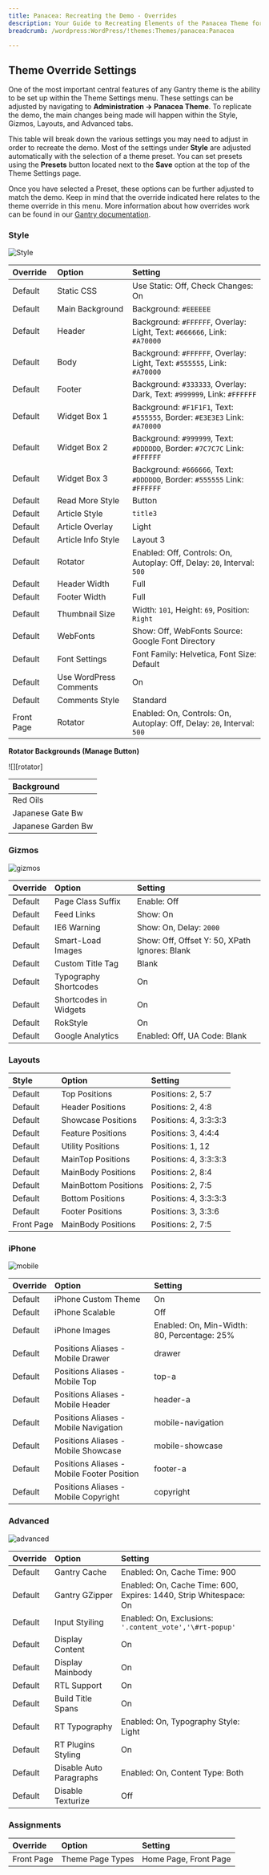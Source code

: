 ```yaml
---
title: Panacea: Recreating the Demo - Overrides
description: Your Guide to Recreating Elements of the Panacea Theme for WordPress
breadcrumb: /wordpress:WordPress/!themes:Themes/panacea:Panacea

---
```


Theme Override Settings
-----

One of the most important central features of any Gantry theme is the ability to be set up within the Theme Settings menu. These settings can be adjusted by navigating to **Administration -> Panacea Theme**. To replicate the demo, the main changes being made will happen within the Style, Gizmos, Layouts, and Advanced tabs.

This table will break down the various settings you may need to adjust in order to recreate the demo. Most of the settings under **Style** are adjusted automatically with the selection of a theme preset. You can set presets using the **Presets** button located next to the **Save** option at the top of the Theme Settings page.

Once you have selected a Preset, these options can be further adjusted to match the demo. Keep in mind that the override indicated here relates to the theme override in this menu. More information about how overrides work can be found in our [Gantry documentation][override].

### Style

![Style][style]

|  Override  |         Option         |                                  Setting                                  |
| :--------- | :--------------------- | :------------------------------------------------------------------------ |
| Default    | Static CSS             | Use Static: Off, Check Changes: On                                        |
| Default    | Main Background        | Background: `#EEEEEE`                                                     |
| Default    | Header                 | Background: `#FFFFFF`, Overlay: Light, Text: `#666666`, Link: `#A70000`   |
| Default    | Body                   | Background: `#FFFFFF`, Overlay: Light, Text: `#555555`, Link: `#A70000`   |
| Default    | Footer                 | Background: `#333333`, Overlay: Dark, Text: `#999999`, Link: `#FFFFFF`    |
| Default    | Widget Box 1           | Background: `#F1F1F1`, Text: `#555555`, Border: `#E3E3E3` Link: `#A70000` |
| Default    | Widget Box 2           | Background: `#999999`, Text: `#DDDDDD`, Border: `#7C7C7C` Link: `#FFFFFF` |
| Default    | Widget Box 3           | Background: `#666666`, Text: `#DDDDDD`, Border: `#555555` Link: `#FFFFFF` |
| Default    | Read More Style        | Button                                                                    |
| Default    | Article Style          | `title3`                                                                  |
| Default    | Article Overlay        | Light                                                                     |
| Default    | Article Info Style     | Layout 3                                                                  |
| Default    | Rotator                | Enabled: Off, Controls: On, Autoplay: Off, Delay: `20`, Interval: `500`   |
| Default    | Header Width           | Full                                                                      |
| Default    | Footer Width           | Full                                                                      |
| Default    | Thumbnail Size         | Width: `101`, Height: `69`, Position: `Right`                             |
| Default    | WebFonts               | Show: Off, WebFonts Source: Google Font Directory                         |
| Default    | Font Settings          | Font Family: Helvetica, Font Size: Default                                |
| Default    | Use WordPress Comments | On                                                                        |
| Default    | Comments Style         | Standard                                                                  |
| Front Page | Rotator                | Enabled: On, Controls: On, Autoplay: Off, Delay: `20`, Interval: `500`    |

**Rotator Backgrounds (Manage Button)**

![][rotator]

|     Background     |
| :----------------- |
| Red Oils           |
| Japanese Gate Bw   |
| Japanese Garden Bw |

### Gizmos

![gizmos][gizmos]

| Override   | Option                | Setting                                       |
| :--------- | :-------------------- | :-------------------------------------------- |
| Default    | Page Class Suffix     | Enable: Off                                   |
| Default    | Feed Links            | Show: On                                      |
| Default    | IE6 Warning           | Show: On, Delay: `2000`                       |
| Default    | Smart-Load Images     | Show: Off, Offset Y: 50, XPath Ignores: Blank |
| Default    | Custom Title Tag      | Blank                                         |
| Default    | Typography Shortcodes | On                                            |
| Default    | Shortcodes in Widgets | On                                            |
| Default    | RokStyle              | On                                            |
| Default    | Google Analytics      | Enabled: Off, UA Code: Blank                  |

### Layouts

|   Style    |        Option        |        Setting        |
| :--------- | :------------------- | :-------------------- |
| Default    | Top Positions        | Positions: 2, 5:7     |
| Default    | Header Positions     | Positions: 2, 4:8     |
| Default    | Showcase Positions   | Positions: 4, 3:3:3:3 |
| Default    | Feature Positions    | Positions: 3, 4:4:4   |
| Default    | Utility Positions    | Positions: 1, 12      |
| Default    | MainTop Positions    | Positions: 4, 3:3:3:3 |
| Default    | MainBody Positions   | Positions: 2, 8:4     |
| Default    | MainBottom Positions | Positions: 2, 7:5     |
| Default    | Bottom Positions     | Positions: 4, 3:3:3:3 |
| Default    | Footer Positions     | Positions: 3, 3:3:6   |
| Front Page | MainBody Positions   | Positions: 2, 7:5     |

### iPhone

![mobile][mobile]

| Override |                   Option                   |                   Setting                   |
| :------- | :----------------------------------------- | :------------------------------------------ |
| Default  | iPhone Custom Theme                        | On                                          |
| Default  | iPhone Scalable                            | Off                                         |
| Default  | iPhone Images                              | Enabled: On, Min-Width: 80, Percentage: 25% |
| Default  | Positions Aliases - Mobile Drawer          | drawer                                      |
| Default  | Positions Aliases - Mobile Top             | top-a                                       |
| Default  | Positions Aliases - Mobile Header          | header-a                                    |
| Default  | Positions Aliases - Mobile Navigation      | mobile-navigation                           |
| Default  | Positions Aliases - Mobile Showcase        | mobile-showcase                             |
| Default  | Positions Aliases - Mobile Footer Position | footer-a                                    |
| Default  | Positions Aliases - Mobile Copyright       | copyright                                   |

### Advanced

![advanced][advanced]

| Override |          Option         |                              Setting                              |
| :------- | :---------------------- | :---------------------------------------------------------------- |
| Default  | Gantry Cache            | Enabled: On, Cache Time: 900                                      |
| Default  | Gantry GZipper          | Enabled: On, Cache Time: 600, Expires: 1440, Strip Whitespace: On |
| Default  | Input Styiling          | Enabled: On, Exclusions: `'.content_vote','\#rt-popup'`           |
| Default  | Display Content         | On                                                                |
| Default  | Display Mainbody        | On                                                                |
| Default  | RTL Support             | On                                                                |
| Default  | Build Title Spans       | On                                                                |
| Default  | RT Typography           | Enabled: On, Typography Style: Light                              |
| Default  | RT Plugins Styling      | On                                                                |
| Default  | Disable Auto Paragraphs | Enabled: On, Content Type: Both                                   |
| Default  | Disable Texturize       | Off                                                               |

### Assignments

|  Override  |        Option       |        Setting        |
| :--------- | :------------------ | :-------------------- |
| Front Page | Theme Page Types | Home Page, Front Page |

[override]: http://docs.gantry.org/gantry4/configure
[style]: assets/setstyle.jpeg
[assignments]: assets/setassignments.jpg
[advanced]: assets/setadvanced.jpg
[mobile]: assets/setmobile.jpeg
[layouts]: assets/setlayouts.jpeg
[gizmos]: assets/setgizmos.jpeg
